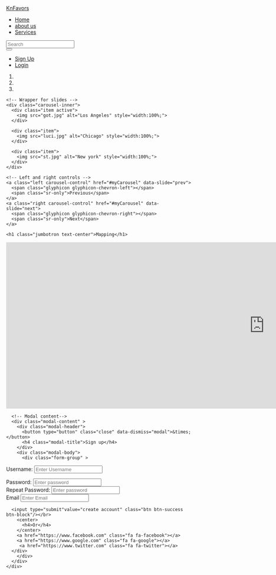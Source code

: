 <!DOCTYPE html>
<html>
<head>
<meta charset="utf-8">
  <meta name="viewport" content="width=device-width, initial-scale=1">
  <link rel="stylesheet" href="https://maxcdn.bootstrapcdn.com/bootstrap/3.4.1/css/bootstrap.min.css">
  <script src="https://ajax.googleapis.com/ajax/libs/jquery/3.5.1/jquery.min.js"></script>
  <script src="https://maxcdn.bootstrapcdn.com/bootstrap/3.4.1/js/bootstrap.min.js"></script>
  <link rel="stylesheet" href="https://cdnjs.cloudflare.com/ajax/libs/font-awesome/4.7.0/css/font-awesome.min.css">
  
<style >
  
.fa {
  padding: 20px;
  font-size: 30px;
  width: 70px;
  text-align: center;
  text-decoration: none;
  margin: 2px 55px;
  border-radius: 50%;
}
.fa-facebook {
  background: #3B5998;
  color: white;
}
.fa-google {
  background: #dd4b39;
  color: white;
}

.fa-twitter {
  background: #55ACEE;
  color: white;
}

</style>
</head>
<body>


<nav class="navbar navbar-inverse">
  <div class="container-fluid">
    <div class="navbar-header">
      <a class="navbar-brand" href="#">KnFavors</a>
    </div>
    <ul class="nav navbar-nav">
      <li ><a href="https://www.netflix.com">Home</a></li>
      <li><a href="aboutus.html">about us</a></li>
      <li><a href="service.html">Services</a></li>
    </ul>
    <form class="navbar-form navbar-left" action="/action_page.php">
      <div class="input-group">
        <input type="text" class="form-control" placeholder="Search" name="search">
        <div class="input-group-btn">
          <button class="btn btn-default" type="submit">
            <i class="glyphicon glyphicon-search"></i>
          </button>
        </div>
      </div>
    </form>
     <ul class="nav navbar-nav navbar-right">
      <li><a href="#"data-toggle="modal" data-target="#myModal"><span class="glyphicon glyphicon-user"></span> Sign Up</a></li>
      <li><a href="index1.html"><span class="glyphicon glyphicon-log-in"></span> Login</a></li>
    </ul>
  </div>
</nav>

<!--slide starts here-->
<div class="container-fluid">

  <div id="myCarousel" class="carousel slide" data-ride="carousel">
    <!-- Indicators -->
    <ol class="carousel-indicators">
      <li data-target="#myCarousel" data-slide-to="0" class="active"></li>
      <li data-target="#myCarousel" data-slide-to="1"></li>
      <li data-target="#myCarousel" data-slide-to="2"></li>
    </ol>

    <!-- Wrapper for slides -->
    <div class="carousel-inner">
      <div class="item active">
        <img src="got.jpg" alt="Los Angeles" style="width:100%;">
      </div>

      <div class="item">
        <img src="luci.jpg" alt="Chicago" style="width:100%;">
      </div>

      <div class="item">
        <img src="st.jpg" alt="New york" style="width:100%;">
      </div>
    </div>

    <!-- Left and right controls -->
    <a class="left carousel-control" href="#myCarousel" data-slide="prev">
      <span class="glyphicon glyphicon-chevron-left"></span>
      <span class="sr-only">Previous</span>
    </a>
    <a class="right carousel-control" href="#myCarousel" data-slide="next">
      <span class="glyphicon glyphicon-chevron-right"></span>
      <span class="sr-only">Next</span>
    </a>
  </div>
</div>

<!--slide ends here-->

	<h1 class="jumbotron text-center">Mapping</h1>
 <!--map starts here-->
 <div>
 <iframe src="https://www.google.com/maps/embed?pb=!1m18!1m12!1m3!1d3549.4005538501765!2d78.0399535150506!3d27.175144783015206!2m3!1f0!2f0!3f0!3m2!1i1024!2i768!4f13.1!3m3!1m2!1s0x39747121d702ff6d%3A0xdd2ae4803f767dde!2sTaj%20Mahal!5e0!3m2!1sen!2sin!4v1605887031166!5m2!1sen!2sin" width="1400" height="450" frameborder="0" style="border:0;" allowfullscreen="" aria-hidden="false" tabindex="0"></iframe>
</div>
 <!--map ends here-->

 <!--model starts here-->
 <div class="container">


  <!-- Modal -->
  <div class="modal fade" id="myModal" role="dialog" >
    <div class="modal-dialog modal-dialog-centered" >

      <!-- Modal content-->
      <div class="modal-content" >
        <div class="modal-header">
          <button type="button" class="close" data-dismiss="modal">&times;</button>
          <h4 class="modal-title">Sign up</h4>
        </div>
        <div class="modal-body">
          <div class="form-group" >
   <label for="usr">Username:</label>
    <input type="text" class="form-control" placeholder="Enter Username" id="usr">
   
  </div>
  <div class="form-group">
  <label for="pwd">Password:</label>
  <input type="password" class="form-control" placeholder="Enter password" id="pwd">
     </div>

  <div class="form-group">
   <label for="pwd">Repeat Password:</label>
   <input type="Repeat password" class="form-control" placeholder="Enter password" id="pwd">
  </div>
    <div class="form-group">
  <label for="pwd">Email</label>
  <input type="Email ID" class="form-control" placeholder="Enter Email" id="pwd">
      </div>
       <div class="form-group">
  
      <input type="submit"value="create account" class="btn btn-success btn-block"/></br>
        <center>
          <h4>Or</h4>
        </center>  
        <a href="https://www.facebook.com" class="fa fa-facebook"></a>
        <a href="https://www.google.com" class="fa fa-google"></a>     
         <a href="https://www.twitter.com" class="fa fa-twitter"></a>             
      </div>
        </div>
      </div>
    </div>
  </div>
</div>
<!--model ends here-->
</body>
</html>
